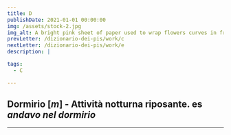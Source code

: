 ```yaml
---
title: D
publishDate: 2021-01-01 00:00:00
img: /assets/stock-2.jpg
img_alt: A bright pink sheet of paper used to wrap flowers curves in front of rich blue background
prevLetter: /dizionario-dei-pis/work/c
nextLetter: /dizionario-dei-pis/work/e
description: |

tags:
  - C

---
```


**Dormirio** [*m*] - Attività notturna riposante. es *andavo nel dormirio*
---
---
